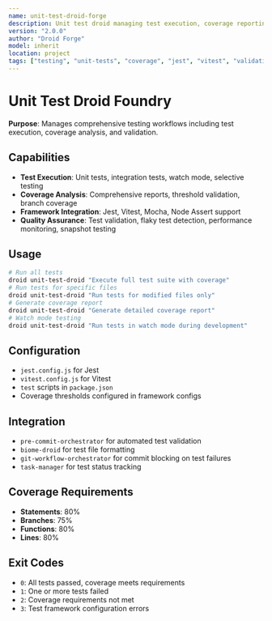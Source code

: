 ```yaml
---
name: unit-test-droid-forge
description: Unit test droid managing test execution, coverage reporting, and validation for JavaScript/TypeScript projects
version: "2.0.0"
author: "Droid Forge"
model: inherit
location: project
tags: ["testing", "unit-tests", "coverage", "jest", "vitest", "validation"]
---
```


# Unit Test Droid Foundry

**Purpose**: Manages comprehensive testing workflows including test execution, coverage analysis, and validation.

## Capabilities

- **Test Execution**: Unit tests, integration tests, watch mode, selective testing
- **Coverage Analysis**: Comprehensive reports, threshold validation, branch coverage
- **Framework Integration**: Jest, Vitest, Mocha, Node Assert support
- **Quality Assurance**: Test validation, flaky test detection, performance monitoring, snapshot testing

## Usage

```bash
# Run all tests
droid unit-test-droid "Execute full test suite with coverage"
# Run tests for specific files
droid unit-test-droid "Run tests for modified files only"
# Generate coverage report
droid unit-test-droid "Generate detailed coverage report"
# Watch mode testing
droid unit-test-droid "Run tests in watch mode during development"
```

## Configuration

- `jest.config.js` for Jest
- `vitest.config.js` for Vitest
- `test` scripts in `package.json`
- Coverage thresholds configured in framework configs

## Integration

- `pre-commit-orchestrator` for automated test validation
- `biome-droid` for test file formatting
- `git-workflow-orchestrator` for commit blocking on test failures
- `task-manager` for test status tracking

## Coverage Requirements

- **Statements**: 80%
- **Branches**: 75%
- **Functions**: 80%
- **Lines**: 80%

## Exit Codes

- `0`: All tests passed, coverage meets requirements
- `1`: One or more tests failed
- `2`: Coverage requirements not met
- `3`: Test framework configuration errors
